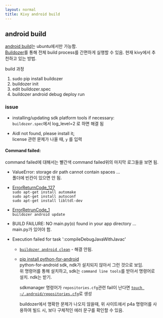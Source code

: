 ```yaml
---
layout: normal
title: Kivy android build
---
```


## android build

[android build](https://kivy.org/doc/stable/guide/packaging-android.html)는 ubuntu에서만 가능함.  
[Buildozer](https://github.com/kivy/buildozer)를 통해 전체 build process를 간편하게 실행할 수 있음. 현재 kivy에서 추천하고 있는 방법.  

build 과정
1. sudo pip install buildozer
2. buildozer init
3. edit buildozer.spec
4. buildozer android debug deploy run


### issue

* installing/updating sdk platform tools if necessary:  
    `buildozer.spec`에서 log_level=2 로 하면 해결 됨

* Aidl not found, please install it[:](https://github.com/kivy/buildozer/issues/824)  
    license 관련 문제가 나올 때, `y` 를 입력

#### Command failed:
command failed에 대해서는 빨간색 command failed위의 마지막 로그들을 보면 됨.

* ValueError: storage dir path cannot contain spaces ...  
    폴더에 빈칸이 있으면 안 됨.

* [ErrorReturnCode_127](https://github.com/kivy/buildozer/issues/829)  
    `sudo apt-get install automake`  
    `sudo apt-get install autoconf`   
    `sudo apt-get install libltdl-dev`  

* [ErrorRetrunCode_1](https://github.com/kivy/buildozer/issues/678#issuecomment-431596608)  
    `buildozer android update`

* BUILD FAILURE: NO main.py(o) found in your app directory ...  
    main.py가 있어야 함.

* Execution failed for task ':compileDebugJavaWithJavac'  
  * [`buildozer android clean`](https://groups.google.com/forum/#!topic/kivy-users/cJBzDagRJjw) - 해결 안됨.  

  * [pip install python-for-android](https://python-for-android.readthedocs.io/en/latest/quickstart/)  
    python-for-android sdk, ndk가 설치되지 않아서 그런 것으로 보임.  
    위 명령어를 통해 설치하고, sdk는 `command line tools`를 받아서 명령어로 설치. ndk는 받기.  

    sdkmanager 명령어가 `repositories.cfg`관련 fail이 난다면 [`touch ~/.android/repositories.cfg`](https://askubuntu.com/questions/885658/android-sdk-repositories-cfg-could-not-be-loaded)로 생성

    buildozer에서 명확한 문제가 나오지 않을때, 위 사이트에서 p4a 명령어를 사용하여 빌드 시, 보다 구체적인 에러 문구를 확인할 수 있음.  